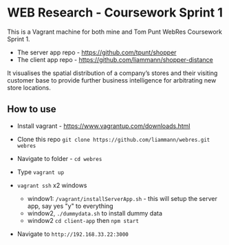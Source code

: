 # WEB Research - Coursework Sprint 1 
This is a Vagrant machine for both mine and Tom Punt WebRes Coursework Sprint 1. 

- The server app repo - https://github.com/tpunt/shopper
- The client app repo - https://github.com/liammann/shopper-distance

It visualises the spatial distribution of a company’s stores and their visiting customer base to provide further business intelligence for arbitrating new store locations.

## How to use
- Install vagrant - https://www.vagrantup.com/downloads.html
- Clone this repo `git clone https://github.com/liammann/webres.git webres`
- Navigate to folder - `cd webres` 
- Type `vagrant up`
- `vagrant ssh` x2 windows
	- window1: `/vagrant/installServerApp.sh` - this will setup the server app, say yes "y" to everything 
	- window2, `./dummydata.sh` to install dummy data 
	- window2 `cd client-app` then `npm start`

- Navigate to `http://192.168.33.22:3000`